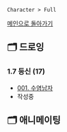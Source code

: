 ```
Character > Full
```
[메인으로 돌아가기](/README.md)

## :card_index_dividers: 드로잉

### 1.7 등신 (17)
- [001. 수염남자](/Character-Full/17-001.md)
- 작성중


## :card_index_dividers: 애니메이팅
